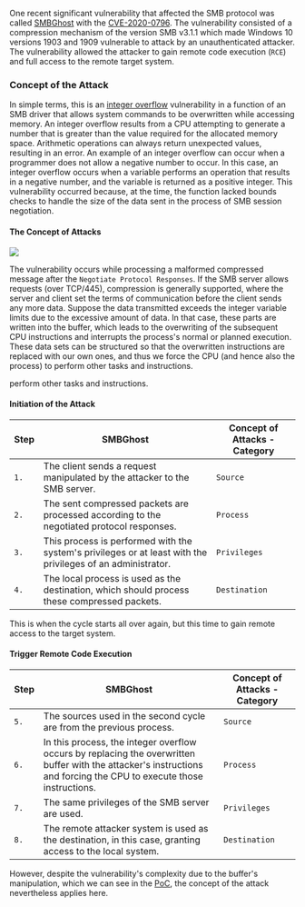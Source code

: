 One recent significant vulnerability that affected the SMB protocol was called [SMBGhost](https://arista.my.site.com/AristaCommunity/s/article/SMBGhost-Wormable-Vulnerability-Analysis-CVE-2020-0796) with the [CVE-2020-0796](https://msrc.microsoft.com/update-guide/vulnerability/CVE-2020-0796). The vulnerability consisted of a compression mechanism of the version SMB v3.1.1 which made Windows 10 versions 1903 and 1909 vulnerable to attack by an unauthenticated attacker. The vulnerability allowed the attacker to gain remote code execution (`RCE`) and full access to the remote target system.


### Concept of the Attack
In simple terms, this is an [integer overflow](https://en.wikipedia.org/wiki/Integer_overflow) vulnerability in a function of an SMB driver that allows system commands to be overwritten while accessing memory. An integer overflow results from a CPU attempting to generate a number that is greater than the value required for the allocated memory space. Arithmetic operations can always return unexpected values, resulting in an error. An example of an integer overflow can occur when a programmer does not allow a negative number to occur. In this case, an integer overflow occurs when a variable performs an operation that results in a negative number, and the variable is returned as a positive integer. This vulnerability occurred because, at the time, the function lacked bounds checks to handle the size of the data sent in the process of SMB session negotiation.

#### The Concept of Attacks

![](https://academy.hackthebox.com/storage/modules/116/attack_concept2.png)

The vulnerability occurs while processing a malformed compressed message after the `Negotiate Protocol Responses`. If the SMB server allows requests (over TCP/445), compression is generally supported, where the server and client set the terms of communication before the client sends any more data. Suppose the data transmitted exceeds the integer variable limits due to the excessive amount of data. In that case, these parts are written into the buffer, which leads to the overwriting of the subsequent CPU instructions and interrupts the process's normal or planned execution. These data sets can be structured so that the overwritten instructions are replaced with our own ones, and thus we force the CPU (and hence also the process) to perform other tasks and instructions.

perform other tasks and instructions.

#### Initiation of the Attack

|**Step**|**SMBGhost**|**Concept of Attacks - Category**|
|---|---|---|
|`1.`|The client sends a request manipulated by the attacker to the SMB server.|`Source`|
|`2.`|The sent compressed packets are processed according to the negotiated protocol responses.|`Process`|
|`3.`|This process is performed with the system's privileges or at least with the privileges of an administrator.|`Privileges`|
|`4.`|The local process is used as the destination, which should process these compressed packets.|`Destination`|

This is when the cycle starts all over again, but this time to gain remote access to the target system.

#### Trigger Remote Code Execution

|**Step**|**SMBGhost**|**Concept of Attacks - Category**|
|---|---|---|
|`5.`|The sources used in the second cycle are from the previous process.|`Source`|
|`6.`|In this process, the integer overflow occurs by replacing the overwritten buffer with the attacker's instructions and forcing the CPU to execute those instructions.|`Process`|
|`7.`|The same privileges of the SMB server are used.|`Privileges`|
|`8.`|The remote attacker system is used as the destination, in this case, granting access to the local system.|`Destination`|

However, despite the vulnerability's complexity due to the buffer's manipulation, which we can see in the [PoC](https://www.exploit-db.com/exploits/48537), the concept of the attack nevertheless applies here.


